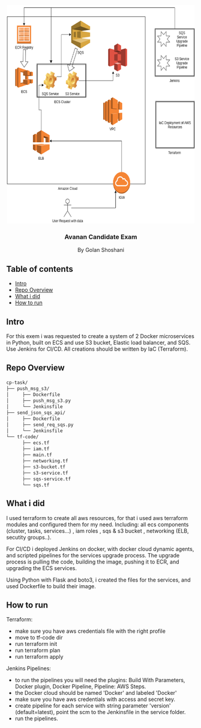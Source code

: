 <p align="center">
  <a href="https://example.com/">
    <img src="https://github.com/GolanSho/cp-task/blob/main/System_Overview.png" alt="image" width=500 height=580>
  </a>

  <h3 align="center">Avanan Candidate Exam</h3>

  <p align="center">
    By Golan Shoshani
  </p>
</p>


## Table of contents

- [Intro](#intro)
- [Repo Overview](#repo-overview)
- [What i did](#what-i-did)
- [How to run](#how-to-run)


## Intro

For this exem i was requested to create a system of 2 Docker microservices in Python, built on ECS and use S3 bucket, Elastic load balancer, and SQS.
Use Jenkins for CI/CD.
All creations should be written by IaC (Terraform).


## Repo Overview

```text
cp-task/
├── push_msg_s3/
│     ├── Dockerfile
│     ├── push_msg_s3.py
│     └── Jenkinsfile
├── send_json_sqs_api/
│     ├── Dockerfile
│     ├── send_req_sqs.py
│     └── Jenkinsfile
└── tf-code/
      ├── ecs.tf
      ├── iam.tf
      ├── main.tf
      ├── networking.tf
      ├── s3-bucket.tf
      ├── s3-service.tf
      ├── sqs-service.tf
      └── sqs.tf
```

## What i did

I used terraform to create all aws resources, for that i used aws terraform modules and configured them for my need.
Including: all ecs components (cluster, tasks, services...) , iam roles , sqs & s3 bucket , networking (ELB, secutity groups..).

For CI/CD i deployed Jenkins on docker, with docker cloud dynamic agents, and scripted pipelines for the services upgrade process.
The upgrade process is pulling the code, building the image, pushing it to ECR, and upgrading the ECS services.

Using Python with Flask and boto3, i created the files for the services, and used Dockerfile to build their image. 

## How to run

Terraform:
- make sure you have aws credentials file with the right profile
- move to tf-code dir
- run terraform init
- run terraform plan
- run terraform apply

Jenkins Pipelines:
- to run the pipelines you will need the plugins: Build With Parameters, Docker plugin, Docker Pipeline, Pipeline: AWS Steps.
- the Docker cloud should be named 'Docker' and labeled 'Docker'
- make sure you have aws credentials with access and secret key.
- create pipeline for each service with string parameter 'version' (default=latest), point the scm to the Jenkinsfile in the service folder.
- run the pipelines.
